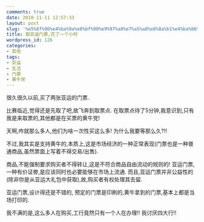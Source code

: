 ```yaml
---
comments: true
date: 2010-11-11 12:57:33
layout: post
slug: '%e5%8f%96%e4%ba%9a%e8%bf%90%e9%97%a8%e7%a5%a8%e8%8a%b1%e4%ba%86%e4%b8%80%e4%b8%aa%e5%b0%8f%e6%97%b6'
title: 取亚运门票,花了一个小时
wordpress_id: 126
categories:
- 其他
tags:
- 亚运
- 生活
- 门票
- 黄牛党
---
```


很久很久以前,买了两张亚运的门票.

比赛临近,觉得还是先取了吧,故飞奔到取票点. 在取票点待了5分钟,我意识到,只有我是来取票的,其他都是在买票的黄牛党!

天啊,咋就那么多人,他们为啥一次性买这么多! 为什么我要等那么久?!!

不过,我其实是支持黄牛的,本质上,这是市场经济的一种正常表现(门票也是一种普通商品,虽然票面上写着不得交易/出售).

商品,不能强制要求购买者不得转让,这是不符合商品自由流动的规则的! 亚运门票,一种有价证劵,是应该同时也必要能够在市场上流通. 而且,亚运门票并非公益性的(除非你是从亚运大礼包中获取),故,购买者有权处理其去留.

亚运门票,设计得还是不错的, 预定的门票是印刷的,黄牛拿到的门票,基本上都是当场打印的.

我不满的是,这么多人在购买,工行竟然只有一个人在办理!! 我讨厌四大行!!
